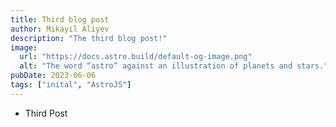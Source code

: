 ```yaml
---
title: Third blog post
author: Mikayil Aliyev
description: "The third blog post!"
image: 
  url: "https://docs.astro.build/default-og-image.png"
  alt: "The word “astro” against an illustration of planets and stars."
pubDate: 2023-06-06
tags: ["inital", "AstroJS"]
---
```


* Third Post